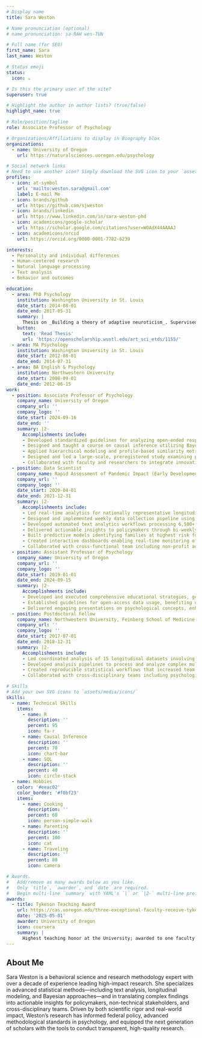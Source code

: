 ```yaml
---
# Display name
title: Sara Weston

# Name pronunciation (optional)
# name_pronunciation: sa-RAH wes-TUN

# Full name (for SEO)
first_name: Sara
last_name: Weston

# Status emoji
status:
  icon: ☕️

# Is this the primary user of the site?
superuser: true

# Highlight the author in author lists? (true/false)
highlight_name: true

# Role/position/tagline
role: Associate Professor of Psychology

# Organizations/Affiliations to display in Biography blox
organizations:
  - name: University of Oregon
    url: https://naturalsciences.uoregon.edu/psychology

# Social network links
# Need to use another icon? Simply download the SVG icon to your `assets/media/icons/` folder.
profiles:
  - icon: at-symbol
    url: 'mailto:weston.sara@gmail.com'
    label: E-mail Me
  - icon: brands/github
    url: https://github.com/sjweston
  - icon: brands/linkedin
    url: https://www.linkedin.com/in/sara-weston-phd
  - icon: academicons/google-scholar
    url: https://scholar.google.com/citations?user=WOAdX44AAAAJ
  - icon: academicons/orcid
    url: https://orcid.org/0000-0001-7782-6239

interests:
  - Personality and individual differences
  - Human-centered research
  - Natural language processing
  - Text analysis
  - Behavior and outcomes

education:
  - area: PhD Psychology
    institution: Washington University in St. Louis
    date_start: 2014-08-01
    date_end: 2017-05-31
    summary: |
      Thesis on _Building a theory of adaptive neuroticism_. Supervised by [Prof Joshua Jackson](https://artsci.washu.edu/faculty-staff/joshua-jackson). 
    button:
      text: 'Read Thesis'
      url: 'https://openscholarship.wustl.edu/art_sci_etds/1155/'
  - area: MA Psychology
    institution: Washington University in St. Louis
    date_start: 2012-08-01
    date_end: 2014-07-31
  - area: BA English & Psychology
    institution: Northwestern University
    date_start: 2008-09-01
    date_end: 2012-06-15
work:
  - position: Associate Professor of Psychology
    company_name: University of Oregon
    company_url: ''
    company_logo: ''
    date_start: 2024-09-16
    date_end: ''
    summary: |2-
      Accomplishments include:
      - Developed standardized guidelines for analyzing open-ended responses, enhancing the quality of over 70 international research projects.
      - Designed and taught a course on causal inference utilizing Bayesian analysis and R/Stan, equipping students with advanced analytical skills.
      - Applied hierarchical modeling and profile-based similarity metrics to analyze personality data from over 160,000 participant linked to census-based geographic units, uncovering predictors of fit and health using advanced multilevel and nonlinear modeling techniques.
      - Designed and led a large-scale, preregistered study examining psychological and contextual predictors of immigrant well-being, integrating survey data, user segmentation, and geospatial analysis to identify person-environment fit patterns across communities.
      - Collaborated with faculty and researchers to integrate innovative methodologies into the curriculum, fostering a research-oriented learning environment.
  - position: Data Scientist
    company_name: Rapid Assessment of Pandemic Impact (Early Development)
    company_url: ''
    company_logo: ''
    date_start: 2020-04-01
    date_end: 2021-12-31
    summary: |2-
      Accomplishments include:
      - Led real-time analytics for nationally representative longitudinal study tracking 3,300+ families with children under 5 during COVID-19 pandemic.
      - Designed and implemented weekly data collection pipeline using stratified sampling methods to maintain statistical power and demographic representation across 50+ survey waves.
      - Developed automated text analytics workflows processing 6,500+ open-ended responses using structural topic modeling and NLP to identify emerging family needs and policy gaps.
      - Delivered actionable insights to policymakers through bi-weekly policy briefs and data visualizations, informing federal and state-level family support initiatives.
      - Built predictive models identifying families at highest risk for material hardship, education disruption, and mental health challenges.
      - Created interactive dashboards enabling real-time monitoring of pandemic impacts across demographic groups.
      - Collaborated with cross-functional team including non-profit advocates and government stakeholders to translate complex data into policy recommendations
  - position: Assistant Professor of Psychology
    company_name: University of Oregon
    company_url: ''
    company_logo: ''
    date_start: 2019-01-01
    date_end: 2024-09-15
    summary: |2-
      Accomplishments include:
      - Developed and executed comprehensive educational strategies, generating $400,000+ in annual content. 
      - Established guidelines for open-access data usage, benefiting over 250 research projects. 
      - Delivered engaging presentations on psychological concepts, enhancing public understanding of psychological science. 
  - position: Postdoctoral Fellow
    company_name: Northwestern University, Feinberg School of Medicine
    company_url: ''
    company_logo: ''
    date_start: 2017-07-01
    date_end: 2018-12-31
    summary: |2-
      Accomplishments include:
      - Led coordinated analysis of 15 longitudinal datasets involving 49,000+ individuals across international research institutions to investigate personality-health connections.
      - Developed analysis pipelines to process and analyze complex multi-source data.
      - Created reproducible statistical workflows that increased team output by 400%.
      - Collaborated with cross-disciplinary teams including psychologists and medical researchers.

# Skills
# Add your own SVG icons to `assets/media/icons/`
skills:
  - name: Technical Skills
    items:
      - name: R
        description: ''
        percent: 95
        icon: fa-r
      - name: Causal Inference
        description: ''
        percent: 70
        icon: chart-bar
      - name: SQL
        description: ''
        percent: 40
        icon: circle-stack
  - name: Hobbies
    color: '#eeac02'
    color_border: '#f0bf23'
    items:
      - name: Cooking
        description: ''
        percent: 60
        icon: person-simple-walk
      - name: Parenting
        description: ''
        percent: 100
        icon: cat
      - name: Traveling
        description: ''
        percent: 80
        icon: camera

# Awards.
#   Add/remove as many awards below as you like.
#   Only `title`, `awarder`, and `date` are required.
#   Begin multi-line `summary` with YAML's `|` or `|2-` multi-line prefix and indent 2 spaces below.
awards:
  - title: Tykeson Teaching Award
    url: https://cas.uoregon.edu/three-exceptional-faculty-receive-tykeson-teaching-awards
    date: '2025-05-01'
    awarder: University of Oregon
    icon: coursera
    summary: |
      Highest teaching honor at the University; awarded to one faculty member in Natural Sciences each year.
---
```


## About Me

Sara Weston is a behavioral science and research methodology expert with over a decade of experience leading high-impact research. She specializes in advanced statistical methods—including text analysis, longitudinal modeling, and Bayesian approaches—and in translating complex findings into actionable insights for policymakers, non-technical stakeholders, and cross-disciplinary teams. Driven by both scientific rigor and real-world impact, Weston’s research has informed federal policy, advanced methodological standards in psychology, and equipped the next generation of scholars with the tools to conduct transparent, high-quality research.


